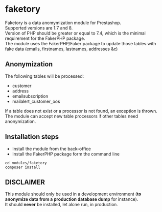 # faketory

Faketory is a data anomymization module for Prestashop.  
Supported versions are 1.7 and 8.  
Version of PHP should be greater or equal to 7.4, which is the minimal requirement for the FakerPHP package.  
The module uses the FakerPHP/Faker package to update those tables with fake data (emails, firstnames, lastnames, addresses &c)

## Anonymization

The following tables will be processed:
- customer
- address
- emailsubscription
- mailalert_customer_oos

If a table does not exist or a processor is not found, an exception is thrown.   
The module can accept new table processors if other tables need anonymization.   

## Installation steps

- Install the module from the back-office
- Install the FakerPHP package form the command line
```
cd modules/faketory
composer install
```

## DISCLAIMER

This module should only be used in a development environment (**to anonymize data from a production database dump** for instance).  
It should **never** be installed, let alone run, in production.
